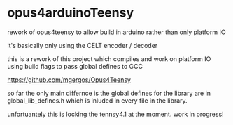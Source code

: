 # opus4arduinoTeensy
rework of opus4teensy to allow build in arduino rather than only platform IO

it's basically only using the CELT encoder / decoder

this is a rework of this project which compiles and work on platform IO using build flags to pass global defines to GCC

https://github.com/mgergos/Opus4Teensy

so far the only main differnce is the global defines for the library are in global_lib_defines.h which is inluded in every file in the library.

unfortuantely this is locking the tennsy4.1 at the moment. work in progress! 


